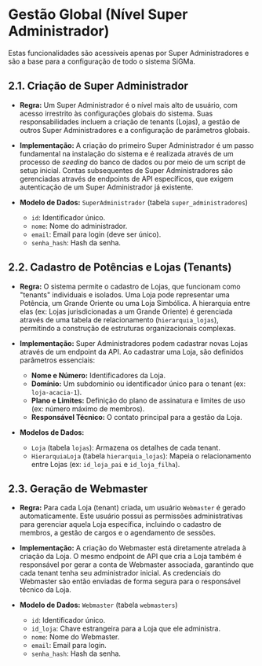 # Gestão Global (Nível Super Administrador)

Estas funcionalidades são acessíveis apenas por Super Administradores e são a base para a configuração de todo o sistema SiGMa.

## 2.1. Criação de Super Administrador

- **Regra:** Um Super Administrador é o nível mais alto de usuário, com acesso irrestrito às configurações globais do sistema. Suas responsabilidades incluem a criação de tenants (Lojas), a gestão de outros Super Administradores e a configuração de parâmetros globais.

- **Implementação:** A criação do primeiro Super Administrador é um passo fundamental na instalação do sistema e é realizada através de um processo de *seeding* do banco de dados ou por meio de um script de setup inicial. Contas subsequentes de Super Administradores são gerenciadas através de endpoints de API específicos, que exigem autenticação de um Super Administrador já existente.

- **Modelo de Dados:** `SuperAdministrador` (tabela `super_administradores`)
  - `id`: Identificador único.
  - `nome`: Nome do administrador.
  - `email`: Email para login (deve ser único).
  - `senha_hash`: Hash da senha.

## 2.2. Cadastro de Potências e Lojas (Tenants)

- **Regra:** O sistema permite o cadastro de Lojas, que funcionam como "tenants" individuais e isolados. Uma Loja pode representar uma Potência, um Grande Oriente ou uma Loja Simbólica. A hierarquia entre elas (ex: Lojas jurisdicionadas a um Grande Oriente) é gerenciada através de uma tabela de relacionamento (`hierarquia_lojas`), permitindo a construção de estruturas organizacionais complexas.

- **Implementação:** Super Administradores podem cadastrar novas Lojas através de um endpoint da API. Ao cadastrar uma Loja, são definidos parâmetros essenciais:
  - **Nome e Número:** Identificadores da Loja.
  - **Domínio:** Um subdomínio ou identificador único para o tenant (ex: `loja-acacia-1`).
  - **Plano e Limites:** Definição do plano de assinatura e limites de uso (ex: número máximo de membros).
  - **Responsável Técnico:** O contato principal para a gestão da Loja.

- **Modelos de Dados:**
  - `Loja` (tabela `lojas`): Armazena os detalhes de cada tenant.
  - `HierarquiaLoja` (tabela `hierarquia_lojas`): Mapeia o relacionamento entre Lojas (ex: `id_loja_pai` e `id_loja_filha`).

## 2.3. Geração de Webmaster

- **Regra:** Para cada Loja (tenant) criada, um usuário `Webmaster` é gerado automaticamente. Este usuário possui as permissões administrativas para gerenciar aquela Loja específica, incluindo o cadastro de membros, a gestão de cargos e o agendamento de sessões.

- **Implementação:** A criação do Webmaster está diretamente atrelada à criação da Loja. O mesmo endpoint de API que cria a Loja também é responsável por gerar a conta de Webmaster associada, garantindo que cada tenant tenha seu administrador inicial. As credenciais do Webmaster são então enviadas de forma segura para o responsável técnico da Loja.

- **Modelo de Dados:** `Webmaster` (tabela `webmasters`)
  - `id`: Identificador único.
  - `id_loja`: Chave estrangeira para a Loja que ele administra.
  - `nome`: Nome do Webmaster.
  - `email`: Email para login.
  - `senha_hash`: Hash da senha.
